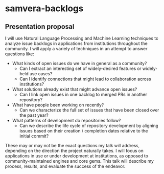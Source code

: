 # samvera-backlogs

## Presentation proposal

I will use Natural Language Processing and Machine Learning techniques to
analyze issue backlogs in applications from institutions throughout the
community. I will apply a variety of techniques in an attempt to answer
questions like:

* What kinds of open issues do we have in general as a community?
  * Can I extract an interesting set of widely-desired features or widely-held use
cases?
  * Can I identify connections that might lead to collaboration across institutions?
* What solutions already exist that might advance open issues?
  * Can I link open issues in one backlog to merged PRs in another repository?
* What have people been working on recently?
  * Can we characterize the full set of issues that have been closed over the past
year?
* What patterns of development do repositories follow?
  * Can we describe the life cycle of repository development by aligning issues
based on their creation / completion dates relative to the initial commit?

These may or may not be the exact questions my talk will address, depending on
the direction the project naturally takes. I will focus on applications in use
or under development at institutions, as opposed to community-maintained engines
and core gems. This talk will describe my process, results, and evaluate the
success of the endeavor.
